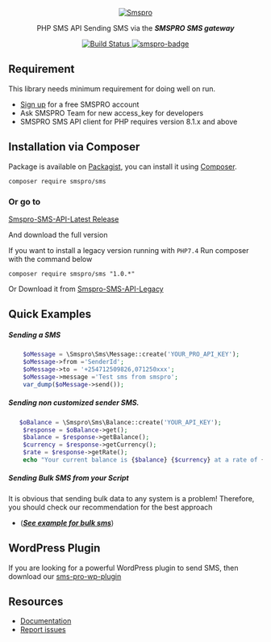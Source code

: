 <p align="center">
  <a href="https://sms.softeriatech.com/" target="_blank" >
    <img alt="Smspro" src="https://sms.softeriatech.com/images/promotion.png"/>
  </a>
</p>
<p align="center">
	PHP SMS API Sending SMS via the <strong><em>SMSPRO SMS gateway</em></strong>
</p>
<p align="center">
    <a href="https://github.com/softeria-tech/smspro-php-lib" target="_blank">
        <img alt="Build Status" src="https://github.com/softeria-tech/smspro-php-lib/actions/workflows/unittest.yml/badge.svg">
    </a>
	<a href="https://codecov.io/gh/smspro/sms">
  		<img alt="smspro-badge" src="https://codecov.io/gh/smspro/sms/branch/master/graph/badge.svg" />
	</a>
</p>

Requirement
-----------

This library needs minimum requirement for doing well on run.

   - [Sign up](https://sms.softeriatech.com) for a free SMSPRO account
   - Ask SMSPRO Team for new access_key for developers
   - SMSPRO SMS API client for PHP requires version 8.1.x and above

## Installation via Composer

Package is available on [Packagist](https://packagist.org/packages/smspro/sms),
you can install it using [Composer](http://getcomposer.org).
```shell
composer require smspro/sms
```
### Or go to

   [Smspro-SMS-API-Latest Release](https://github.com/softeria-tech/smspro-php-lib/releases/tag/1.0.0)

And download the full version

If you want to install a legacy version running with `PHP7.4`
Run composer with the command below
```shell
composer require smspro/sms "1.0.*"
```
Or Download it from [Smspro-SMS-API-Legacy](https://github.com/softeria-tech/smspro-php-lib/releases/tag/1.0.0)

Quick Examples
--------------

##### Sending a SMS
```php
	$oMessage = \Smspro\Sms\Message::create('YOUR_PRO_API_KEY');
	$oMessage->from ='SenderId';
	$oMessage->to = '+254712509826,071250xxx';
	$oMessage->message ='Test sms from smspro';
	var_dump($oMessage->send());
  ```

##### Sending non customized sender SMS.
```php
   $oBalance = \Smspro\Sms\Balance::create('YOUR_API_KEY');
	$response = $oBalance->get();
	$balance = $response->getBalance();
	$currency = $response->getCurrency();
	$rate = $response->getRate(); 
	echo "Your current balance is {$balance} {$currency} at a rate of {$rate}.\n";
```


##### Sending Bulk SMS from your Script
It is obvious that sending bulk data to any system is a problem! Therefore, you should check our recommendation for the best approach
   - (_**[See example for bulk sms](https://github.com/softeria-tech/smspro-php-lib/wiki/How-to-send-Bulk-SMS-from-your-script#send-sms-sequentially)**_)

WordPress Plugin
----------------
If you are looking for a powerful WordPress plugin to send SMS, then download our [sms-pro-wp-plugin](https://github.com/Softeria-Tech/sms-pro-wp-plugin)

Resources
---------

  * [Documentation](https://github.com/softeria-tech/smspro-php-lib/wiki)
  * [Report issues](https://github.com/softeria-tech/smspro-php-lib/issues)
